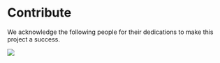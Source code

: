 # Contribute

We acknowledge the following people for their dedications to make this project a success.

<a href="https://github.com/gbowne1/codebooker/graphs/contributors">
  <img src="https://contrib.rocks/image?repo=gbowne1/codebooker" />
</a>
